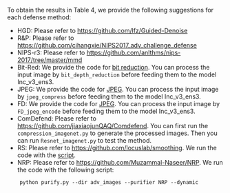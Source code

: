 To obtain the results in Table 4, we provide the following suggestions for each defense method:

+ HGD: Please refer to https://github.com/lfz/Guided-Denoise
+ R\&P: Please refer to https://github.com/cihangxie/NIPS2017_adv_challenge_defense
+ NIPS-r3: Please refer to https://github.com/anlthms/nips-2017/tree/master/mmd
+ Bit-Red: We provide the code for [bit reduction](./bit_depth_reduction.py). You can process the input image by ``bit_depth_reduction`` before feeding them to the model Inc_v3_ens3. 
+ JPEG: We provide the code for [JPEG](./jpeg.py). You can process the input image by ``jpeg_compress`` before feeding them to the model Inc_v3_ens3. 
+ FD: We provide the code for [JPEG](./feature_distillation.py). You can process the input image by ``FD_jpeg_encode`` before feeding them to the model Inc_v3_ens3. 
+ ComDefend: Please refer to https://github.com/jiaxiaojunQAQ/Comdefend. You can first run the ``compression_imagenet.py`` to generate the processed images. Then you can run ``Resnet_imagenet.py`` to test the method. 
+ RS: Please refer to https://github.com/locuslab/smoothing. We run the code with the [script](RS.sh).
+ NRP: Please refer to https://github.com/Muzammal-Naseer/NRP. We run the code with the following script:
```
    python purify.py --dir adv_images --purifier NRP --dynamic
```
